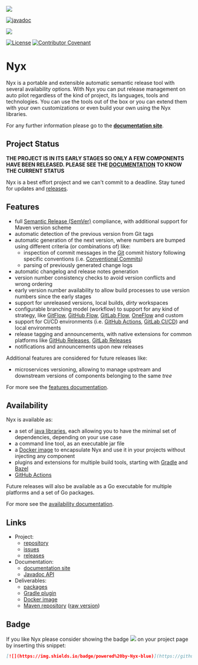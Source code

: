 [![](https://github.com/mooltiverse/nyx/workflows/CI/badge.svg)](https://github.com/mooltiverse/nyx/actions?query=workflow%3ACI)

[![javadoc](https://javadoc.io/badge2/com.mooltiverse.oss.nyx/java/javadoc.svg)](https://javadoc.io/doc/com.mooltiverse.oss.nyx/java)

[![](https://img.shields.io/badge/powered%20by-Nyx-blue)](https://github.com/mooltiverse/nyx)

[![License](https://img.shields.io/badge/License-Apache%202.0-grey.svg)](LICENSE.md) [![Contributor Covenant](https://img.shields.io/badge/Contributor%20Covenant-v2.0%20adopted-grey.svg)](CODE_OF_CONDUCT.md)

# Nyx
Nyx is a portable and extensible automatic semantic release tool with several availability options. With Nyx you can put release management on auto pilot regardless of the kind of project, its languages, tools and technologies. You can use the tools out of the box or you can extend them with your own customizations or even build your own using the Nyx libraries.

For any further information please go to the [**documentation site**](https://mooltiverse.github.io/nyx/).

## Project Status
**THE PROJECT IS IN ITS EARLY STAGES SO ONLY A FEW COMPONENTS HAVE BEEN RELEASED. PLEASE SEE THE [DOCUMENTATION](https://mooltiverse.github.io/nyx/#project-status) TO KNOW THE CURRENT STATUS**

Nyx is a best effort project and we can't commit to a deadline. Stay tuned for updates and [releases](https://github.com/mooltiverse/nyx/releases).

## Features

* full [Semantic Release (SemVer)](https://semver.org/) compliance, with additional support for Maven version scheme
* automatic detection of the previous version from Git tags
* automatic generation of the next version, where numbers are bumped using different criteria (or combinations of) like:
    * inspection of commit messages in the [Git](https://git-scm.com/) commit history following specific conventions (i.e. [Conventional Commits](https://www.conventionalcommits.org/))
    * parsing of previously generated change logs
* automatic changelog and release notes generation
* version number consistency checks to avoid version conflicts and wrong ordering
* early version number availability to allow build processes to use version numbers since the early stages
* support for unreleased versions, local builds, *dirty* workspaces
* configurable branching model (workflow) to support for any kind of strategy, like [GitFlow](https://nvie.com/posts/a-successful-git-branching-model/), [GitHub Flow](https://help.github.com/en/github/collaborating-with-issues-and-pull-requests/github-flow), [GitLab Flow](https://docs.gitlab.com/ee/topics/gitlab_flow.html), [OneFlow](https://www.endoflineblog.com/oneflow-a-git-branching-model-and-workflow) and custom
* support for CI/CD environments (i.e. [GitHub Actions](https://help.github.com/en/actions/getting-started-with-github-actions/about-github-actions), [GitLab CI/CD](https://docs.gitlab.com/ee/ci/)) and local environments
* release tagging and announcements, with native extensions for common platforms like [GitHub Releases](https://help.github.com/en/github/administering-a-repository/releasing-projects-on-github), [GitLab Releases](https://docs.gitlab.com/ee/user/project/releases/)
* notifications and announcements upon new releases

Additional features are considered for future releases like:

* microservices versioning, allowing to manage upstream and downstream versions of components belonging to the same *tree*

For more see the [features documentation](https://mooltiverse.github.io/nyx/#features).

## Availability

Nyx is available as:

* a set of [java libraries](https://search.maven.org/search?q=g:com.mooltiverse.oss.nyx), each allowing you to have the minimal set of dependencies, depending on your use case
* a command line tool, as an executable jar file
* a [Docker image](https://hub.docker.com/r/mooltiverse/nyx) to encapsulate Nyx and use it in your projects without injecting any component
* plugins and extensions for multiple build tools, starting with [Gradle](https://plugins.gradle.org/plugin/com.mooltiverse.oss.nyx) and [Bazel](https://bazel.build/)
* [GitHub Actions](https://help.github.com/en/actions/building-actions)

Future releases will also be available as a Go executable for multiple platforms and a set of Go packages.

For more see the [availability documentation](https://mooltiverse.github.io/nyx/#features).

## Links

* Project:
    * [repository](https://github.com/mooltiverse/nyx)
    * [issues](https://github.com/mooltiverse/nyx/issues)
    * [releases](https://github.com/mooltiverse/nyx/releases)
* Documentation:
    * [documentation site](https://mooltiverse.github.io/nyx/)
    * [Javadoc API](https://javadoc.io/doc/com.mooltiverse.oss.nyx/java)
* Deliverables:
    * [packages](https://github.com/mooltiverse/nyx/packages)
    * [Gradle plugin](https://plugins.gradle.org/plugin/com.mooltiverse.oss.nyx)
    * [Docker image](https://hub.docker.com/r/mooltiverse/nyx)
    * [Maven repository](https://search.maven.org/search?q=g:com.mooltiverse.oss.nyx) ([raw version](https://repo.maven.apache.org/maven2/com/mooltiverse/oss/nyx/))

## Badge

If you like Nyx please consider showing the badge [![](https://img.shields.io/badge/powered%20by-Nyx-blue)](https://github.com/mooltiverse/nyx) on your project page by inserting this snippet:

```md
[![](https://img.shields.io/badge/powered%20by-Nyx-blue)](https://github.com/mooltiverse/nyx)
```
